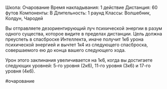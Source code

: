 Школа: Очарование
Время накладывания: 1 действие
Дистанция: 60 футов
Компоненты: В
Длительность: 1 раунд
Классы: Волшебник, Колдун, Чародей

Вы отправляете дезориентирующий луч психической энергии в разум одного существа, которое видите в пределах дистанции. Цель должна преуспеть в спасброске Интеллекта, иначе получит 1к6 урона психической энергией и вычтет 1к4 из следующего спасброска, совершаемого ею до конца вашего следующего хода.

Урон этого заклинания увеличивается на 1к6, когда вы достигаете следующих уровней: 5-го уровня (2к6), 11-го уровня (3к6) и 17-го уровня (4к6).

#очарование